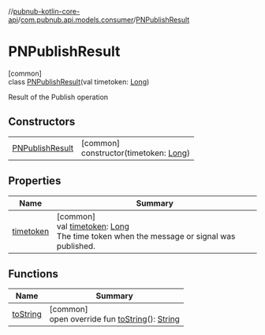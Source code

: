 //[pubnub-kotlin-core-api](../../../index.md)/[com.pubnub.api.models.consumer](../index.md)/[PNPublishResult](index.md)

# PNPublishResult

[common]\
class [PNPublishResult](index.md)(val timetoken: [Long](https://kotlinlang.org/api/core/kotlin-stdlib/kotlin/-long/index.html))

Result of the Publish operation

## Constructors

| | |
|---|---|
| [PNPublishResult](-p-n-publish-result.md) | [common]<br>constructor(timetoken: [Long](https://kotlinlang.org/api/core/kotlin-stdlib/kotlin/-long/index.html)) |

## Properties

| Name | Summary |
|---|---|
| [timetoken](timetoken.md) | [common]<br>val [timetoken](timetoken.md): [Long](https://kotlinlang.org/api/core/kotlin-stdlib/kotlin/-long/index.html)<br>The time token when the message or signal was published. |

## Functions

| Name | Summary |
|---|---|
| [toString](to-string.md) | [common]<br>open override fun [toString](to-string.md)(): [String](https://kotlinlang.org/api/core/kotlin-stdlib/kotlin/-string/index.html) |
